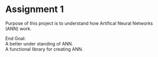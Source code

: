# Assignment 1

Purpose of this project is to understand how Artifical Neural Networks (ANN) work.

End Goal:\
A better under standing of ANN.\
A functional library for creating ANN.


